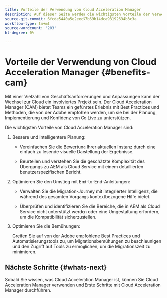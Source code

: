 ```yaml
---
title: Vorteile der Verwendung von Cloud Acceleration Manager
description: Auf dieser Seite werden die wichtigsten Vorteile der Verwendung von Cloud Acceleration Manager beschrieben.
source-git-commit: 6fcde5440a5e2eec57b69b14dca93192634b3c3a
workflow-type: tm+mt
source-wordcount: '203'
ht-degree: 0%

---
```



# Vorteile der Verwendung von Cloud Acceleration Manager {#benefits-cam}

Mit einer Vielzahl von Geschäftsanforderungen und Anpassungen kann der Wechsel zur Cloud ein involviertes Projekt sein. Der Cloud Acceleration Manager (CAM) bietet Teams ein geführtes Erlebnis mit Best Practices und Methoden, die von der Adobe empfohlen werden, um sie bei der Planung, Implementierung und Konfidenz von Go Live zu unterstützen.

Die wichtigsten Vorteile von Cloud Acceleration Manager sind:

1. Bessere und intelligentere Planung:

   * Vereinfachen Sie die Bewertung Ihrer aktuellen Instanz durch eine einfach zu lesende visuelle Darstellung der Ergebnisse.

   * Beurteilen und verstehen Sie die geschätzte Komplexität des Übergangs zu AEM als Cloud Service mit einem detaillierten benutzerspezifischen Bericht.

1. Optimieren Sie den Umstieg mit End-to-End-Anleitungen:

   * Verwalten Sie die Migration-Journey mit integrierter Intelligenz, die während des gesamten Vorgangs kontextbezogene Hilfe bietet.

   * Überprüfen und identifizieren Sie die Bereiche, die in AEM als Cloud Service nicht unterstützt werden oder eine Umgestaltung erfordern, um die Kompatibilität sicherzustellen.

1. Optimieren Sie die Bemühungen:

   Greifen Sie auf von der Adobe empfohlene Best Practices und Automatisierungstools zu, um Migrationsbemühungen zu beschleunigen und den Zugriff auf Tools zu ermöglichen, um die Migrationszeit zu minimieren.

## Nächste Schritte {#whats-next}

Sobald Sie wissen, was Cloud Acceleration Manager ist, können Sie Cloud Acceleration Manager verwenden und Erste Schritte mit Cloud Acceleration Manager durchführen.